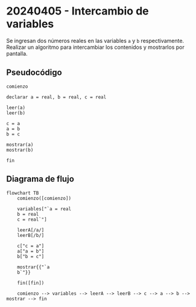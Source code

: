 # 20240405 - Intercambio de variables

Se ingresan dos números reales en las variables `a` y `b` respectivamente. Realizar un algoritmo para intercambiar los contenidos y mostrarlos por pantalla.

## Pseudocódigo

```
comienzo

declarar a = real, b = real, c = real

leer(a)
leer(b)

c = a
a = b
b = c

mostrar(a)
mostrar(b)

fin
```

## Diagrama de flujo

```mermaid
flowchart TB
	comienzo([comienzo])

	variables["`a = real
	b = real
	c = real`"]

	leerA[/a/]
	leerB[/b/]
	
	c["c = a"]
	a["a = b"]
	b["b = c"]

	mostrar{{"`a
	b`"}}
	
	fin([fin])

	comienzo --> variables --> leerA --> leerB --> c --> a --> b --> mostrar --> fin
```
